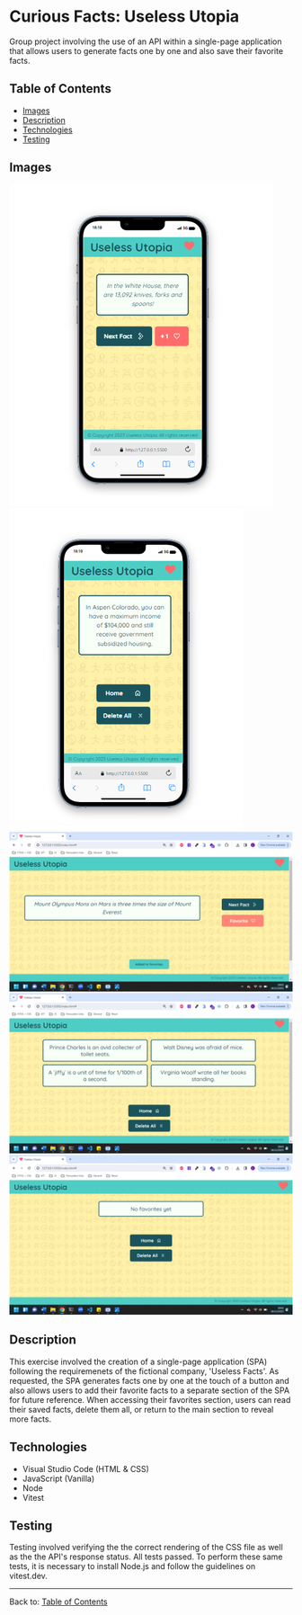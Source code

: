 # Curious Facts: Useless Utopia

Group project involving the use of an API within a single-page application that allows users to generate facts one by one and also save their favorite facts. 

## Table of Contents

- [Images](#images)
- [Description](#description)
- [Technologies](#technologies)
- [Testing](#testing)

## Images

![Mobile screenshot of new facts section](<./assets/Mobile facts section.png>)
![Mobile screenshot of favorites section](<./assets/Mobile favorites section.png>)
![Desktop screenshot with 'added to favorites' message](<assets/Added to favorites.png>)
![Desktop screenshot with saved favorites](<./assets/Favorites section-1.png>)
![Desktop screenshot of empty favorites section](<./assets/Empty favorites section.png>)


## Description

This exercise involved the creation of a single-page application (SPA) following the requiremenets of the fictional company, 'Useless Facts'. As requested, the SPA generates facts one by one at the touch of a button and also allows users to add their favorite facts to a separate section of the SPA for future reference. When accessing their favorites section, users can read their saved facts, delete them all, or return to the main section to reveal more facts. 


## Technologies

- Visual Studio Code (HTML & CSS)
- JavaScript (Vanilla)
- Node
- Vitest

## Testing

Testing involved verifying the the correct rendering of the CSS file as well as the the API's response status. All tests passed. To perform these same tests, it is necessary to install Node.js and follow the guidelines on vitest.dev.   
   

---

Back to: [Table of Contents](#table-of-contents)

